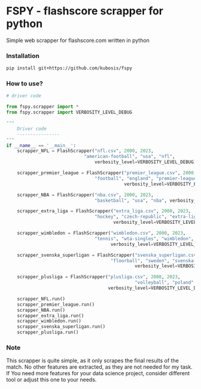 # FSPY - flashscore scrapper for python
Simple web scrapper for flashscore.com written in python


### Installation

```bash
pip install git+https://github.com/kubosis/fspy
```


### How to use?

```python
# driver code

from fspy.scrapper import *
from fspy.scrapper import VERBOSITY_LEVEL_DEBUG

"""
    Driver code 
    ----------------
"""
if __name__ == '__main__':
    scrapper_NFL = FlashScrapper("nfl.csv", 2000, 2023,
                             "american-football", "usa", "nfl",
                                 verbosity_level=VERBOSITY_LEVEL_DEBUG)

    scrapper_premier_league = FlashScrapper("premier_league.csv", 2000, 2023,
                                 "football", "england", "premier-league",
                                            verbosity_level=VERBOSITY_LEVEL_DEBUG)

    scrapper_NBA = FlashScrapper("nba.csv", 2000, 2023,
                                 "basketball", "usa", "nba", verbosity_level=VERBOSITY_LEVEL_DEBUG)

    scrapper_extra_liga = FlashScrapper("extra_liga.csv", 2000, 2023,
                                 "hockey", "czech-republic", "extra-liga",
                                        verbosity_level=VERBOSITY_LEVEL_DEBUG)

    scrapper_wimbledon = FlashScrapper("wimbledon.csv", 2000, 2023,
                                 "tennis", "wta-singles", "wimbledon", has_seasons=False,
                                       verbosity_level=VERBOSITY_LEVEL_DEBUG)

    scrapper_svenska_superligan = FlashScrapper("svenska_superligan.csv", 2000, 2023,
                                       "floorball", "sweden", "svenska-superligan",
                                                verbosity_level=VERBOSITY_LEVEL_DEBUG)

    scrapper_plusliga = FlashScrapper("plusliga.csv", 2008, 2023,
                                                "volleyball", "poland", "plusliga",
                                      verbosity_level=VERBOSITY_LEVEL_DEBUG)

    scrapper_NFL.run()
    scrapper_premier_league.run()
    scrapper_NBA.run()
    scrapper_extra_liga.run()
    scrapper_wimbledon.run()
    scrapper_svenska_superligan.run()
    scrapper_plusliga.run()

```

### Note

This scrapper is quite simple, as it only scrapes the final results of the match. No other features are extracted, as they
are not needed for my task. If You need more features for your data science project, consider different tool or
adjust this one to your needs.

